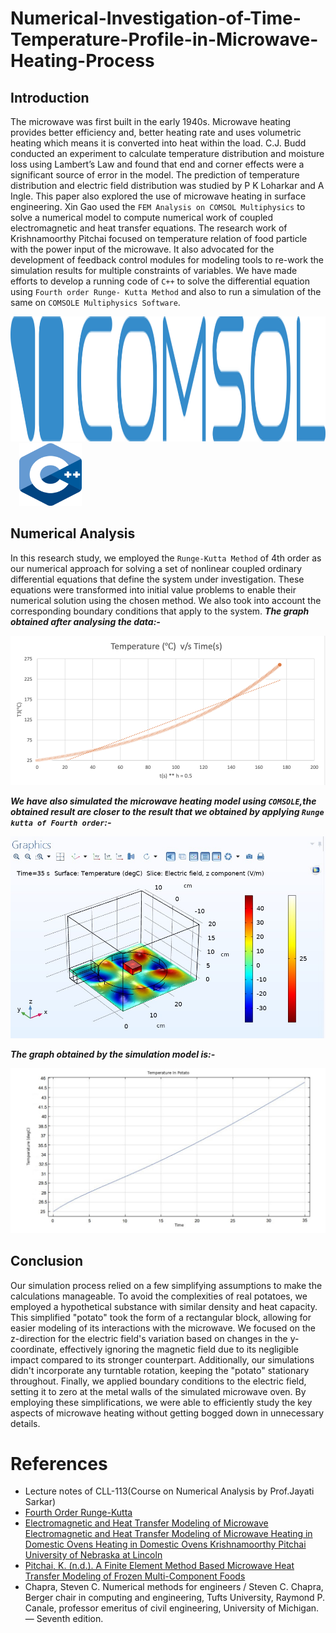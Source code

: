 # Numerical-Investigation-of-Time-Temperature-Profile-in-Microwave-Heating-Process

## Introduction
The microwave was first built in the early 1940s. Microwave heating provides better
efficiency and, better heating rate and uses volumetric heating which means it is
converted into heat within the load. C.J. Budd conducted an experiment to calculate
temperature distribution and moisture loss using Lambert’s Law and found that end and
corner effects were a significant source of error in the model. The prediction of
temperature distribution and electric field distribution was studied by P K Loharkar and A
Ingle. This paper also explored the use of microwave heating in surface engineering. Xin
Gao used the `FEM Analysis on COMSOL Multiphysics` to solve a numerical model to
compute numerical work of coupled electromagnetic and heat transfer equations.
The research work of Krishnamoorthy Pitchai focused on temperature relation of food
particle with the power input of the microwave. It also advocated for the development of
feedback control modules for modeling tools to re-work the simulation results for
multiple constraints of variables. We have made efforts to develop a running code of `C++`
to solve the differential equation using `Fourth order Runge- Kutta Method` and also to run
a simulation of the same on `COMSOLE Multiphysics Software`.

<img src="/COMSOL/coms.png" width="650" height = "200"> <img style="padding-left: 10px"> <img src="/COMSOL/c++.png" width="100" height = "100">

## Numerical Analysis
In this research study, we employed the `Runge-Kutta Method` of 4th order as our numerical approach for solving a set of nonlinear coupled ordinary differential equations that define the system under investigation. These equations were transformed into initial value problems to enable their numerical solution using the chosen method. We also took into account the corresponding boundary conditions that apply to the system.
***The graph obtained after analysing the data:-***

![](/COMSOL/out1.png)

***We have also simulated the microwave heating model using `COMSOLE`,the obtained result are closer to the result that we obtained by applying `Runge kutta of Fourth order`:-***

![](/COMSOL/img_2.jpg)

***The graph obtained by the simulation model is:-***

![](COMSOL/img_5.jpg)

## Conclusion
Our simulation process relied on a few simplifying assumptions to make the calculations manageable. To avoid the complexities of real potatoes, we employed a hypothetical substance with similar density and heat capacity. This simplified "potato" took the form of a rectangular block, allowing for easier modeling of its interactions with the microwave. We focused on the z-direction for the electric field's variation based on changes in the y-coordinate, effectively ignoring the magnetic field due to its negligible impact compared to its stronger counterpart. Additionally, our simulations didn't incorporate any turntable rotation, keeping the "potato" stationary throughout. Finally, we applied boundary conditions to the electric field, setting it to zero at the metal walls of the simulated microwave oven. By employing these simplifications, we were able to efficiently study the key aspects of microwave heating without getting bogged down in unnecessary details.

# References
+ Lecture notes of CLL-113(Course on Numerical Analysis by Prof.Jayati Sarkar)
+ [Fourth Order Runge-Kutta](https://lpsa.swarthmore.edu/NumInt/NumIntFourth.html)
+ [Electromagnetic and Heat Transfer Modeling of Microwave Electromagnetic and Heat
Transfer Modeling of Microwave Heating in Domestic Ovens Heating in Domestic Ovens
Krishnamoorthy Pitchai University of Nebraska at Lincoln](pkrishnamoorthy@huskers.unl.edu)
+ [Pitchai, K. (n.d.). A Finite Element Method Based Microwave Heat Transfer Modeling of
Frozen Multi-Component Foods](http://digitalcommons.unl.edu/foodscidisshttp://digitalcommons.unl.edu/foodscidiss/56)
+ Chapra, Steven C. Numerical methods for engineers / Steven C. Chapra, Berger chair in
computing and engineering, Tufts University, Raymond P. Canale, professor emeritus of civil
engineering, University of Michigan. — Seventh edition.



